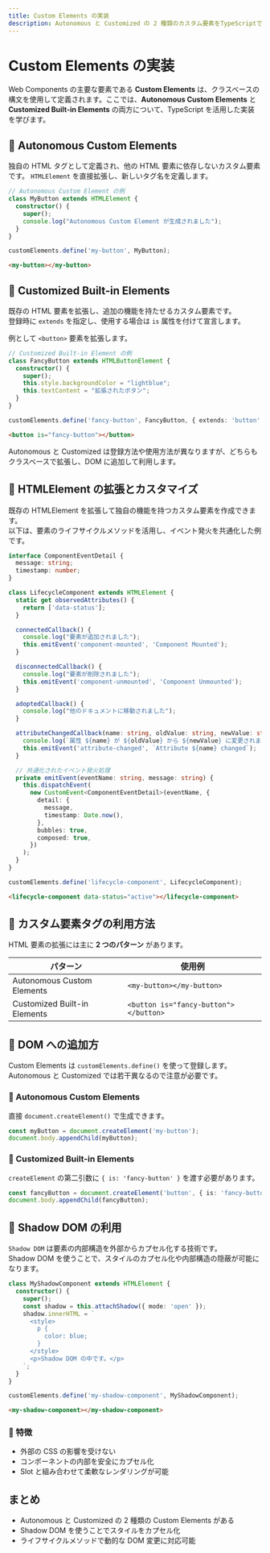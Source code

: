 ```yaml
---
title: Custom Elements の実装
description: Autonomous と Customized の 2 種類のカスタム要素をTypeScriptで実装し、DOM登録、ライフサイクル、Shadow DOM の適用を習得します。
---
```

# Custom Elements の実装

Web Components の主要な要素である **Custom Elements** は、クラスベースの構文を使用して定義されます。ここでは、**Autonomous Custom Elements** と **Customized Built-in Elements** の両方について、TypeScript を活用した実装を学びます。

## 🔹 Autonomous Custom Elements
独自の HTML タグとして定義され、他の HTML 要素に依存しないカスタム要素です。
`HTMLElement` を直接拡張し、新しいタグ名を定義します。

```ts
// Autonomous Custom Element の例
class MyButton extends HTMLElement {
  constructor() {
    super();
    console.log("Autonomous Custom Element が生成されました");
  }
}

customElements.define('my-button', MyButton);
```

```html
<my-button></my-button>
```

## 🔹 Customized Built-in Elements

既存の HTML 要素を拡張し、追加の機能を持たせるカスタム要素です。  
登録時に `extends` を指定し、使用する場合は `is` 属性を付けて宣言します。

例として `<button>` 要素を拡張します。


```ts
// Customized Built-in Element の例
class FancyButton extends HTMLButtonElement {
  constructor() {
    super();
    this.style.backgroundColor = "lightblue";
    this.textContent = "拡張されたボタン";
  }
}

customElements.define('fancy-button', FancyButton, { extends: 'button' });
```

```html
<button is="fancy-button"></button>
```

Autonomous と Customized は登録方法や使用方法が異なりますが、どちらもクラスベースで拡張し、DOM に追加して利用します。

## 🔹 HTMLElement の拡張とカスタマイズ

既存の HTMLElement を拡張して独自の機能を持つカスタム要素を作成できます。  
以下は、要素のライフサイクルメソッドを活用し、イベント発火を共通化した例です。

```typescript
interface ComponentEventDetail {
  message: string;
  timestamp: number;
}

class LifecycleComponent extends HTMLElement {
  static get observedAttributes() {
    return ['data-status'];
  }

  connectedCallback() {
    console.log("要素が追加されました");
    this.emitEvent('component-mounted', 'Component Mounted');
  }

  disconnectedCallback() {
    console.log("要素が削除されました");
    this.emitEvent('component-unmounted', 'Component Unmounted');
  }

  adoptedCallback() {
    console.log("他のドキュメントに移動されました");
  }

  attributeChangedCallback(name: string, oldValue: string, newValue: string) {
    console.log(`属性 ${name} が ${oldValue} から ${newValue} に変更されました`);
    this.emitEvent('attribute-changed', `Attribute ${name} changed`);
  }

  // 共通化されたイベント発火処理
  private emitEvent(eventName: string, message: string) {
    this.dispatchEvent(
      new CustomEvent<ComponentEventDetail>(eventName, {
        detail: {
          message,
          timestamp: Date.now(),
        },
        bubbles: true,
        composed: true,
      })
    );
  }
}

customElements.define('lifecycle-component', LifecycleComponent);
```

```html
<lifecycle-component data-status="active"></lifecycle-component>
```

## 🔹 カスタム要素タグの利用方法

HTML 要素の拡張には主に **2 つのパターン** があります。

| パターン |  使用例  |
|---|---|
| Autonomous Custom Elements  | `<my-button></my-button>` |
| Customized Built-in Elements | `<button is="fancy-button"></button>` |


## 🔹 DOM への追加方

Custom Elements は `customElements.define()` を使って登録します。  
Autonomous と Customized では若干異なるので注意が必要です。

### 📌 Autonomous Custom Elements

直接 `document.createElement()` で生成できます。

```ts
const myButton = document.createElement('my-button');
document.body.appendChild(myButton);
```

### 📌 Customized Built-in Elements

`createElement` の第二引数に `{ is: 'fancy-button' }` を渡す必要があります。

```ts
const fancyButton = document.createElement('button', { is: 'fancy-button' });
document.body.appendChild(fancyButton);
```

## 🔹 Shadow DOM の利用

`Shadow DOM` は要素の内部構造を外部からカプセル化する技術です。  
Shadow DOM を使うことで、スタイルのカプセル化や内部構造の隠蔽が可能になります。

```ts
class MyShadowComponent extends HTMLElement {
  constructor() {
    super();
    const shadow = this.attachShadow({ mode: 'open' });
    shadow.innerHTML = `
      <style>
        p {
          color: blue;
        }
      </style>
      <p>Shadow DOM の中です。</p>
    `;
  }
}

customElements.define('my-shadow-component', MyShadowComponent);
```

```html
<my-shadow-component></my-shadow-component>
```

### 📌 特徴
- 外部の CSS の影響を受けない
- コンポーネントの内部を安全にカプセル化
- Slot と組み合わせて柔軟なレンダリングが可能


## まとめ
- Autonomous と Customized の 2 種類の Custom Elements がある
- Shadow DOM を使うことでスタイルをカプセル化
- ライフサイクルメソッドで動的な DOM 変更に対応可能